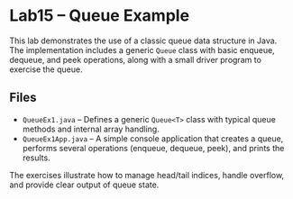 # Lab15 – Queue Example

This lab demonstrates the use of a classic queue data structure in Java. The implementation includes a generic `Queue` class with basic enqueue, dequeue, and peek operations, along with a small driver program to exercise the queue.

## Files
- `QueueEx1.java` – Defines a generic `Queue<T>` class with typical queue methods and internal array handling.
- `QueueEx1App.java` – A simple console application that creates a queue, performs several operations (enqueue, dequeue, peek), and prints the results.

The exercises illustrate how to manage head/tail indices, handle overflow, and provide clear output of queue state.
